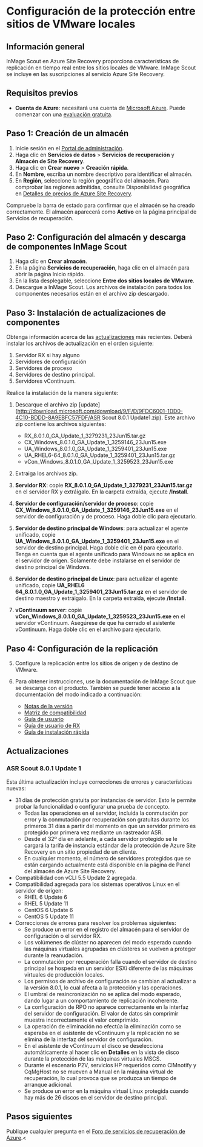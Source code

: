 <properties 
	pageTitle="Configuración de la protección entre sitios de VMware locales" 
	description="Use este artículo para configurar la protección entre dos sitios de VMware mediante Azure Site Recovery." 
	services="site-recovery" 
	documentationCenter="" 
	authors="rayne-wiselman" 
	manager="jwhit" 
	editor=""/>

<tags 
	ms.service="site-recovery" 
	ms.workload="backup-recovery" 
	ms.tgt_pltfrm="na" 
	ms.devlang="na" 
	ms.topic="article" 
	ms.date="07/16/2015" 
	ms.author="raynew"/>


# Configuración de la protección entre sitios de VMware locales


## Información general

InMage Scout en Azure Site Recovery proporciona características de replicación en tiempo real entre los sitios locales de VMware. InMage Scout se incluye en las suscripciones al servicio Azure Site Recovery.


## Requisitos previos

- **Cuenta de Azure**: necesitará una cuenta de [Microsoft Azure](http://azure.microsoft.com/). Puede comenzar con una [evaluación gratuita](pricing/free-trial/).


## Paso 1: Creación de un almacén

1. Inicie sesión en el [Portal de administración](https://portal.azure.com).
2. Haga clic en **Servicios de datos** > **Servicios de recuperación** y **Almacén de Site Recovery**.
3. Haga clic en **Crear nuevo** > **Creación rápida**.
4. En **Nombre**, escriba un nombre descriptivo para identificar el almacén.
5. En **Región**, seleccione la región geográfica del almacén. Para comprobar las regiones admitidas, consulte Disponibilidad geográfica en [Detalles de precios de Azure Site Recovery](pricing/details/site-recovery/).

Compruebe la barra de estado para confirmar que el almacén se ha creado correctamente. El almacén aparecerá como **Activo** en la página principal de Servicios de recuperación.

## Paso 2: Configuración del almacén y descarga de componentes InMage Scout

1. Haga clic en **Crear almacén**.
2. En la página **Servicios de recuperación**, haga clic en el almacén para abrir la página Inicio rápido.
3. En la lista desplegable, seleccione **Entre dos sitios locales de VMware**.
4. Descargue a InMage Scout. Los archivos de instalación para todos los componentes necesarios están en el archivo zip descargado.


## Paso 3: Instalación de actualizaciones de componentes

Obtenga información acerca de las [actualizaciones](#updates) más recientes. Deberá instalar los archivos de actualización en el orden siguiente:

1. Servidor RX si hay alguno
2. Servidores de configuración
3. Servidores de proceso
3. Servidores de destino principal.
4. Servidores vContinuum.

Realice la instalación de la manera siguiente:

1. Descarque el archivo zip [update](http://download.microsoft.com/download/9/F/D/9FDC6001-1DD0-4C10-BDDD-8A9EBFC57FDF/ASR Scout 8.0.1 Update1.zip). Este archivo zip contiene los archivos siguientes:

	-  RX\_8.0.1.0\_GA\_Update\_1\_3279231\_23Jun15.tar.gz
	-  CX\_Windows\_8.0.1.0\_GA\_Update\_1\_3259146\_23Jun15.exe
	-  UA\_Windows\_8.0.1.0\_GA\_Update\_1\_3259401\_23Jun15.exe
	-  UA\_RHEL6-64\_8.0.1.0\_GA\_Update\_1\_3259401\_23Jun15.tar.gz
	-  vCon\_Windows\_8.0.1.0\_GA\_Update\_1\_3259523\_23Jun15.exe
2. Extraiga los archivos zip.
2. **Servidor RX**: copie **RX\_8.0.1.0\_GA\_Update\_1\_3279231\_23Jun15.tar.gz** en el servidor RX y extráigalo. En la carpeta extraída, ejecute **/Install**.
2. **Servidor de configuración/servidor de proceso**: copie **CX\_Windows\_8.0.1.0\_GA\_Update\_1\_3259146\_23Jun15.exe** en el servidor de configuración y de proceso. Haga doble clic para ejecutarlo.
3. **Servidor de destino principal de Windows**: para actualizar el agente unificado, copie **UA\_Windows\_8.0.1.0\_GA\_Update\_1\_3259401\_23Jun15.exe** en el servidor de destino principal. Haga doble clic en él para ejecutarlo. Tenga en cuenta que el agente unificado para Windows no se aplica en el servidor de origen. Solamente debe instalarse en el servidor de destino principal de Windows.
4. **Servidor de destino principal de Linux**: para actualizar el agente unificado, copie **UA\_RHEL6 64\_8.0.1.0\_GA\_Update\_1\_3259401\_23Jun15.tar.gz** en el servidor de destino maestro y extráigalo. En la carpeta extraída, ejecute **/Install**.
5. **vContinuum server**: copie **vCon\_Windows\_8.0.1.0\_GA\_Update\_1\_3259523\_23Jun15.exe** en el servidor vContinuum. Asegúrese de que ha cerrado el asistente vContinuum. Haga doble clic en el archivo para ejecutarlo.

## Paso 4: Configuración de la replicación
5. Configure la replicación entre los sitios de origen y de destino de VMware.
6. Para obtener instrucciones, use la documentación de InMage Scout que se descarga con el producto. También se puede tener acceso a la documentación del modo indicado a continuación:

	- [Notas de la versión](http://download.microsoft.com/download/4/5/0/45008861-4994-4708-BFCD-867736D5621A/InMage_Scout_Standard_Release_Notes.pdf)
	- [Matriz de compatibilidad](http://download.microsoft.com/download/C/D/A/CDA1221B-74E4-4CCF-8F77-F785E71423C0/InMage_Scout_Standard_Compatibility_Matrix.pdf)
	- [Guía de usuario](http://download.microsoft.com/download/E/0/8/E08B3BCE-3631-4CED-8E65-E3E7D252D06D/InMage_Scout_Standard_User_Guide_8.0.1.pdf)
	- [Guía de usuario de RX](http://download.microsoft.com/download/A/7/7/A77504C5-D49F-4799-BBC4-4E92158AFBA4/InMage_ScoutCloud_RX_User_Guide_8.0.1.pdf)
	- [Guía de instalación rápida](http://download.microsoft.com/download/6/8/5/685E761C-8493-42EB-854F-FE24B5A6D74B/InMage_Scout_Standard_Quick_Install_Guide.pdf)


## Actualizaciones

### ASR Scout 8.0.1 Update 1

Esta última actualización incluye correcciones de errores y características nuevas:

- 31 días de protección gratuita por instancias de servidor. Esto le permite probar la funcionalidad o configurar una prueba de concepto.
	- Todas las operaciones en el servidor, incluida la conmutación por error y la conmutación por recuperación son gratuitas durante los primeros 31 días a partir del momento en que un servidor primero es protegido por primera vez mediante un rastreador ASR.
	- Desde el 32º día en adelante, a cada servidor protegido se le cargará la tarifa de instancia estándar de la protección de Azure Site Recovery en un sitio propiedad de un cliente.
	- En cualquier momento, el número de servidores protegidos que se están cargando actualmente está disponible en la página de Panel del almacén de Azure Site Recovery.
- Compatibilidad con vCLI 5.5 Update 2 agregada.
- Compatibilidad agregada para los sistemas operativos Linux en el servidor de origen:
	- RHEL 6 Update 6
	- RHEL 5 Update 11
	- CentOS 6 Update 6
	- CentOS 5 Update 11
- Correcciones de errores para resolver los problemas siguientes:
	- Se produce un error en el registro del almacén para el servidor de configuración o el servidor RX.
	- Los volúmenes de clúster no aparecen del modo esperado cuando las máquinas virtuales agrupadas en clústeres se vuelven a proteger durante la reanudación.
	- La conmutación por recuperación falla cuando el servidor de destino principal se hospeda en un servidor ESXi diferente de las máquinas virtuales de producción locales.
	- Los permisos de archivo de configuración se cambian al actualizar a la versión 8.0.1, lo cual afecta a la protección y las operaciones.
	- El umbral de resincronización no se aplica del modo esperado, dando lugar a un comportamiento de replicación incoherente.
	- La configuración de RPO no aparece correctamente en la interfaz del servidor de configuración. El valor de datos sin comprimir muestra incorrectamente el valor comprimido.
	-  La operación de eliminación no efectúa la eliminación como se esperaba en el asistente de vContinuum y la replicación no se elimina de la interfaz del servidor de configuración.
	-  En el asistente de vContinuum el disco se deselecciona automáticamente al hacer clic en **Detalles** en la vista de disco durante la protección de las máquinas virtuales MSCS.
	- Durante el escenario P2V, servicios HP requeridos como CIMnotify y CqMgHost no se mueven a Manual en la máquina virtual de recuperación, lo cual provoca que se produzca un tiempo de arranque adicional.
	- Se produce un error en la máquina virtual Linux protegida cuando hay más de 26 discos en el servidor de destino principal.
	
## Pasos siguientes

Publique cualquier pregunta en el [Foro de servicios de recuperación de Azure](https://social.msdn.microsoft.com/forums/azure/home?forum=hypervrecovmgr).<

<!---HONumber=August15_HO6-->